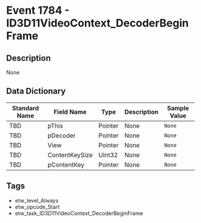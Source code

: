 # Event 1784 - ID3D11VideoContext_DecoderBeginFrame

## Description
None

## Data Dictionary
|Standard Name|Field Name|Type|Description|Sample Value|
|---|---|---|---|---|
|TBD|pThis|Pointer|None|`None`|
|TBD|pDecoder|Pointer|None|`None`|
|TBD|View|Pointer|None|`None`|
|TBD|ContentKeySize|UInt32|None|`None`|
|TBD|pContentKey|Pointer|None|`None`|

## Tags
* etw_level_Always
* etw_opcode_Start
* etw_task_ID3D11VideoContext_DecoderBeginFrame